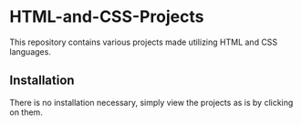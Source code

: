 # HTML-and-CSS-Projects

This repository contains various projects made utilizing HTML and CSS languages.

## Installation

There is no installation necessary, simply view the projects as is by clicking on them. 

